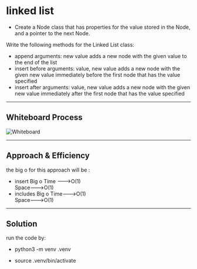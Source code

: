 # linked list 

- Create a Node class that has properties for the value stored in the Node, and a pointer to the next Node.

Write the following methods for the Linked List class:

- append
arguments: new value
adds a new node with the given value to the end of the list
- insert before
arguments: value, new value
adds a new node with the given new value immediately before the first node that has the value specified
- insert after
arguments: value, new value
adds a new node with the given new value immediately after the first node that has the value specified

---

## Whiteboard Process

![Whiteboard]()

---

## Approach & Efficiency

the big o for this approach will be :

- insert
Big o Time --->O(1)   
      Space--->O(1)  
- includes
Big o  Time--->O(1)  
       Space--->O(1)        


---

## Solution

run the code by:

- python3 -m venv .venv

- source .venv/bin/activate